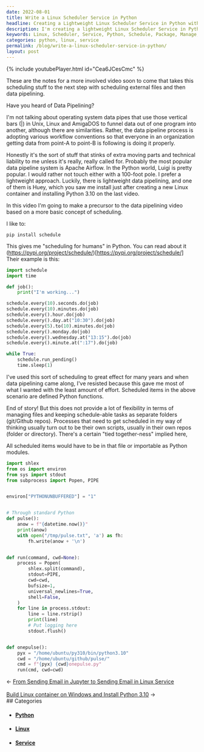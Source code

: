 ```yaml
---
date: 2022-08-01
title: Write a Linux Scheduler Service in Python
headline: Creating a Lightweight Linux Scheduler Service in Python with the 'schedule' Package
description: I'm creating a lightweight Linux Scheduler Service in Python that uses the 'schedule' package to define and execute Python functions. I'm exploring ways to manage files and keep scheduled tasks in separate folders. In this blog post, I'll be taking you through the process of setting up a precursor to a data pipelining video. Read on to learn how to create a powerful, yet lightweight, scheduling system!
keywords: Linux, Scheduler, Service, Python, Schedule, Package, Manage, Files, Separate, Folders, Pipelining, Video, Define, Execute, Functions, Apache, Airflow, Luigi, Lightweight, Precusor, Data, Tasks
categories: python, linux, service
permalink: /blog/write-a-linux-scheduler-service-in-python/
layout: post
---
```



{% include youtubePlayer.html id="Cea6JCesCmc" %}

These are the notes for a more involved video soon to come that takes this
scheduling stuff to the next step with scheduling external files and then data
pipelining.

Have you heard of Data Pipelining?

I'm not talking about operating system data pipes that use those vertical bars
(|) in Unix, Linux and AmigaDOS to funnel data out of one program into another,
although there are similarities. Rather, the data pipeline process is adopting
various workflow conventions so that everyone in an organization getting data
from point-A to point-B is following is doing it properly.

Honestly it's the sort of stuff that stinks of extra moving parts and technical
liability to me unless it's really, really called for. Probably the most
popular data pipeline system is Apache Airflow. In the Python world, Luigi is
pretty popular. I would rather not touch either with a 100-foot pole. I prefer
a lightweight approach. Luckily, there is lightweight data pipelining, and one
of them is Huey, which you saw me install just after creating a new Linux
container and installing Python 3.10 on the last video.

In this video I'm going to make a precursor to the data pipelining video based
on a more basic concept of scheduling.

I like to:

    pip install schedule

This gives me "scheduling for humans" in Python. You can read about it
(https://pypi.org/project/schedule/)[https://pypi.org/project/schedule/]
Their example is this:

```python
import schedule
import time

def job():
    print("I'm working...")

schedule.every(10).seconds.do(job)
schedule.every(10).minutes.do(job)
schedule.every().hour.do(job)
schedule.every().day.at("10:30").do(job)
schedule.every(5).to(10).minutes.do(job)
schedule.every().monday.do(job)
schedule.every().wednesday.at("13:15").do(job)
schedule.every().minute.at(":17").do(job)

while True:
    schedule.run_pending()
    time.sleep(1)
```

I've used this sort of scheduling to great effect for many years and when data
pipelining came along, I've resisted because this gave me most of what I wanted
with the least amount of effort. Scheduled items in the above scenario are
defined Python functions.

End of story! But this does not provide a lot of flexibility in terms of
managing files and keeping schedule-able tasks as separate folders (git/Github
repos). Processes that need to get scheduled in my way of thinking usually turn
out to be their own scripts, usually in their own repos (folder or directory).
There's a certain "tied together-ness" implied here,

All scheduled items would have to be in that file or importable as
Python modules.

```python
import shlex
from os import environ
from sys import stdout
from subprocess import Popen, PIPE


environ["PYTHONUNBUFFERED"] = "1"


# Through standard Python
def pulse():
    anow = f"{datetime.now()}"
    print(anow)
    with open("/tmp/pulse.txt", 'a') as fh:
        fh.write(anow + '\n')


def run(command, cwd=None):
    process = Popen(
        shlex.split(command),
        stdout=PIPE,
        cwd=cwd,
        bufsize=1,
        universal_newlines=True,
        shell=False,
    )
    for line in process.stdout:
        line = line.rstrip()
        print(line)
        # Put logging here
        stdout.flush()


def onepulse():
    pyx = "/home/ubuntu/py310/bin/python3.10"
    cwd = "/home/ubuntu/github/pulse/"
    cmd = f"{pyx} {cwd}onepulse.py"
    run(cmd, cwd=cwd)

```


<div class="post-nav"><div class="post-nav-prev"><span class="arrow">&larr;&nbsp;</span><a href="/blog/from-sending-email-in-jupyter-to-sending-email-in-linux-service">From Sending Email in Jupyter to Sending Email in Linux Service</a></div> &nbsp; <div class="post-nav-next"><a href="/blog/build-linux-container-on-windows-and-install-python-3-10">Build Linux container on Windows and Install Python 3.10</a><span class="arrow">&nbsp;&rarr;</span></div></div>
## Categories

<ul>
<li><h4><a href='/python/'>Python</a></h4></li>
<li><h4><a href='/linux/'>Linux</a></h4></li>
<li><h4><a href='/service/'>Service</a></h4></li></ul>
